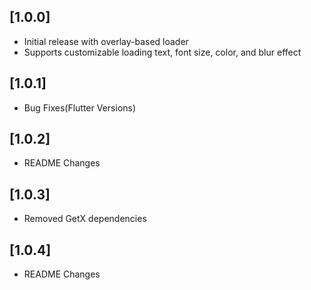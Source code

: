 ## [1.0.0]
- Initial release with overlay-based loader
- Supports customizable loading text, font size, color, and blur effect

## [1.0.1]
- Bug Fixes(Flutter Versions)

## [1.0.2]
- README Changes

## [1.0.3]
- Removed GetX dependencies

## [1.0.4]
- README Changes 
